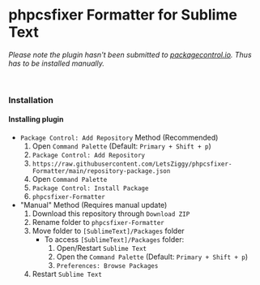 # phpcsfixer Formatter for Sublime Text

*Please note the plugin hasn't been submitted to [packagecontrol.io](https://packagecontrol.io/). Thus has to be installed manually.*

<br>

### Installation

#### Installing plugin

- `Package Control: Add Repository` Method (Recommended)
	1. Open `Command Palette` (Default: `Primary + Shift + p`)
	2. `Package Control: Add Repository`
	3. `https://raw.githubusercontent.com/LetsZiggy/phpcsfixer-Formatter/main/repository-package.json`
	4. Open `Command Palette`
	5. `Package Control: Install Package`
	6. `phpcsfixer-Formatter`
- "Manual" Method (Requires manual update)
	1. Download this repository through `Download ZIP`
	2. Rename folder to `phpcsfixer-Formatter`
	3. Move folder to `[SublimeText]/Packages` folder
		- To access `[SublimeText]/Packages` folder:
			1. Open/Restart `Sublime Text`
			2. Open the `Command Palette` (Default: `Primary + Shift + p`)
			3. `Preferences: Browse Packages`
	4. Restart `Sublime Text`
